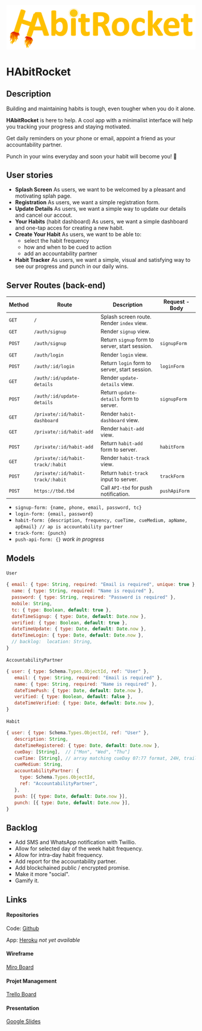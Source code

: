 ![logo](https://raw.githubusercontent.com/dimitrijd-iron/habitrocket/develop/public/images/logo.png)

# HAbitRocket

## Description

Building and maintaining habits is tough, even tougher when you do it alone.

**HAbitRocket** is here to help. A cool app with a minimalist interface will help you tracking your progress and staying motivated.

Get daily reminders on your phone or email, appoint a friend as your accountability partner.

Punch in your wins everyday and soon your habit will become you! :rocket:

## User stories

- **Splash Screen** As users, we want to be welcomed by a pleasant and motivating splah page.
- **Registration** As users, we want a simple registration form.
- **Update Details** As users, we want a simple way to update our details and cancel our accout.
- **Your Habits** (habit dashboard) As users, we want a simple dashboard and one-tap acces for creating a new habit.
- **Create Your Habit** As users, we want to be able to:
  - select the habit frequency
  - how and when to be cued to action
  - add an accountability partner
- **Habit Tracker** As users, we want a simple, visual and satisfying way to see our progress and punch in our daily wins.

## Server Routes (back-end)

| **Method** | **Route**                         | **Description**                                | **Request - Body** |
| ---------- | --------------------------------- | ---------------------------------------------- | ------------------ |
| `GET`      | `/`                               | Splash screen route. Render `index` view.      |                    |
| `GET`      | `/auth/signup`                    | Render `signup` view.                          |                    |
| `POST`     | `/auth/signup`                    | Return `signup` form to server, start session. | `signupForm`       |
| `GET`      | `/auth/login`                     | Render `login` view.                           |                    |
| `POST`     | `/auth/:id/login`                 | Return `login` form to server, start session.  | `loginForm`        |
| `GET`      | `/auth/:id/update-details`        | Render `update-details` view.                  |                    |
| `POST`     | `/auth/:id/update-details`        | Return `update-details` form to server.        | `signupForm`       |
| `GET`      | `/private/:id/habit-dashboard`    | Render `habit-dashboard` view.                 |                    |
| `GET`      | `/private/:id/habit-add`          | Render `habit-add` view.                       |                    |
| `POST`     | `/private/:id/habit-add`          | Return `habit-add` form to server.             | `habitForm`        |
| `GET`      | `/private/:id/habit-track/:habit` | Render `habit-track` view.                     |                    |
| `POST`     | `/private/:id/habit-track/:habit` | Return `habit-track` input to server.          | `trackForm`        |
| `POST`     | `https://tbd.tbd`                 | Call `API-tbd` for push notification.          | `pushApiForm`      |

- `signup-form: {name, phone, email, password, tc}`
- `login-form: {email, password}`
- `habit-form: {description, frequency, cueTime, cueMedium, apName, apEmail} // ap is accountability partner`
- `track-form: {punch}`
- `push-api-form: {}` _work in progress_

## Models

`User`

```javascript
{ email: { type: String, required: "Email is required", unique: true },
  name: { type: String, required: "Name is required" },
  password: { type: String, required: "Password is required" },
  mobile: String,
  tc: { type: Boolean, default: true },
  dateTimeSignup: { type: Date, default: Date.now },
  verified: { type: Boolean, default: true },
  dateTimeUpdate: { type: Date, default: Date.now },
  dateTimeLogin: { type: Date, default: Date.now },
  // backlog:  location: String,
}
```

`AccountabilityPartner`

```javascript
{ user: { type: Schema.Types.ObjectId, ref: "User" },
   email: { type: String, required: "Email is required" },
   name: { type: String, required: "Name is required" },
   dateTimePush: { type: Date, default: Date.now },
   verified: { type: Boolean, default: false },
   dateTimeVerified: { type: Date, default: Date.now },
}
```

`Habit`

```javascript
{ user: { type: Schema.Types.ObjectId, ref: "User" },
   description: String,
   dateTimeRegistered: { type: Date, default: Date.now },
   cueDay: [String],  // ["Mon", "Wed", "Thu"] 
   cueTime: [String], // array matching cueDay 07:77 format, 24H, trailing zeros 23:59
   cueMedium: String,
   accountabilityPartner: {
     type: Schema.Types.ObjectId,
     ref: "AccountabilityPartner",
   },
   push: [{ type: Date, default: Date.now }],
   punch: [{ type: Date, default: Date.now }],
}
```



## Backlog

- Add SMS and WhatsApp notification with Twillio.
- Allow for selected day of the week habit frequency.
- Allow for intra-day habit frequency.
- Add report for the accountability partner.
- Add blockchained public / encrypted promise.
- Make it more "social".
- Gamify it.


## Links

#### Repositories 

Code: [Github](https://github.com/dimitrijd-iron/habitrocket)

App: [Heroku](https://habitrocket.herokuapp.com/)  *not yet available*


#### Wireframe
[Miro Board](https://miro.com/app/board/o9J_lUxa4bM=/)


#### Projet Management

[Trello Board](https://trello.com/b/OEMG3fxi/habitrocket)


#### Presentation

[Google Slides](https://docs.google.com/presentation/d/1PTTCqOrnPOnL0XoZPNJ_US6tZPRbf39xmgTVKkmftMU/edit?usp=sharing)  